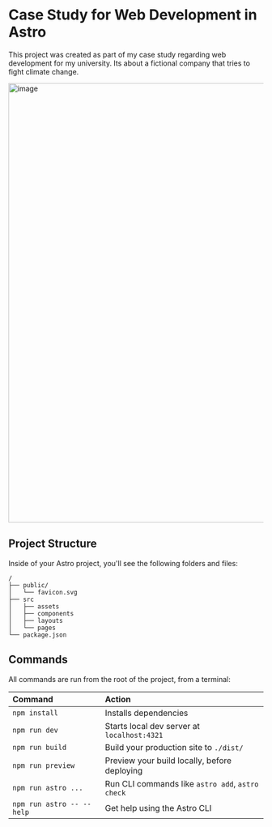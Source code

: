 # Case Study for Web Development in Astro

This project was created as part of my case study regarding web development for my university.
Its about a fictional company that tries to fight climate change.

<img width="1506" height="868" alt="image" src="https://github.com/user-attachments/assets/e74088bf-e0c9-4392-b189-e918527782fe" />


## Project Structure

Inside of your Astro project, you'll see the following folders and files:

```text
/
├── public/
│   └── favicon.svg
├── src
│   ├── assets
│   ├── components
│   ├── layouts
│   └── pages
└── package.json
```

## Commands

All commands are run from the root of the project, from a terminal:

| Command                   | Action                                           |
| :------------------------ | :----------------------------------------------- |
| `npm install`             | Installs dependencies                            |
| `npm run dev`             | Starts local dev server at `localhost:4321`      |
| `npm run build`           | Build your production site to `./dist/`          |
| `npm run preview`         | Preview your build locally, before deploying     |
| `npm run astro ...`       | Run CLI commands like `astro add`, `astro check` |
| `npm run astro -- --help` | Get help using the Astro CLI                     |
